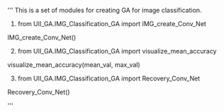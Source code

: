 '''
This is a set of modules for creating GA for image classification.


1. from UII_GA.IMG_Classification_GA import IMG_create_Conv_Net

IMG_create_Conv_Net()

2. from UII_GA.IMG_Classification_GA import visualize_mean_accuracy

visualize_mean_accuracy(mean_val, max_val)

3. from UII_GA.IMG_Classification_GA import Recovery_Conv_Net

Recovery_Conv_Net()

'''